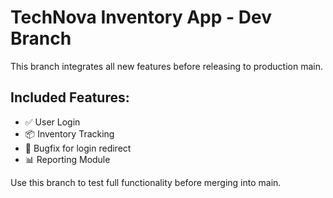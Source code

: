 # TechNova Inventory App - Dev Branch

This branch integrates all new features before releasing to production main.

## Included Features:
- ✅ User Login
- 📦 Inventory Tracking
- 🐞 Bugfix for login redirect
- 📊 Reporting Module

Use this branch to test full functionality before merging into main.
